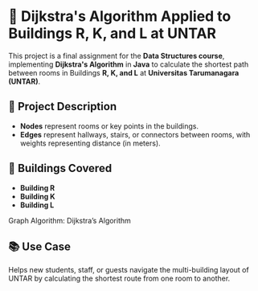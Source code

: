 # 📍 Dijkstra's Algorithm Applied to Buildings R, K, and L at UNTAR
This project is a final assignment for the **Data Structures course**, implementing **Dijkstra's Algorithm** in **Java** to calculate the shortest path between rooms in Buildings **R, K, and L** at **Universitas Tarumanagara (UNTAR)**.

## 🧠 Project Description

- **Nodes** represent rooms or key points in the buildings.
- **Edges** represent hallways, stairs, or connectors between rooms, with weights representing distance (in meters).

## 🏢 Buildings Covered
- **Building R**
- **Building K**
- **Building L**

Graph Algorithm: Dijkstra’s Algorithm

## 📚 Use Case
Helps new students, staff, or guests navigate the multi-building layout of UNTAR by calculating the shortest route from one room to another.

